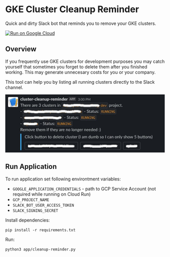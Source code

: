# GKE Cluster Cleanup Reminder

Quick and dirty Slack bot that reminds you to remove your GKE clusters.

[![Run on Google Cloud](https://deploy.cloud.run/button.svg)](https://deploy.cloud.run)

## Overview

If you frequently use GKE clusters for development purposes you may catch yourself that sometimes you forget to delete them after you finished working. This may generate unnecesary costs for you or your company.

This tool can help you by listing all running clusters directly to the Slack channel.

![demo1](./assets/gke_cluster_cleanup_reminder.jpg "Slack message example")


## Run Application

To run application set following environtment variables:
- `GOOGLE_APPLICATION_CREDENTIALS` - path to GCP Service Account (not required while running on Cloud Run)
- `GCP_PROJECT_NAME`
- `SLACK_BOT_USER_ACCESS_TOKEN`
- `SLACK_SIGNING_SECRET`

Install dependencies:
```
pip install -r requirements.txt
```

Run:
```
python3 app/cleanup-reminder.py
```

